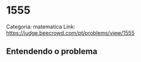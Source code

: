 # 1555

Categoria: matematica
Link: https://judge.beecrowd.com/pt/problems/view/1555
## Entendendo o problema

